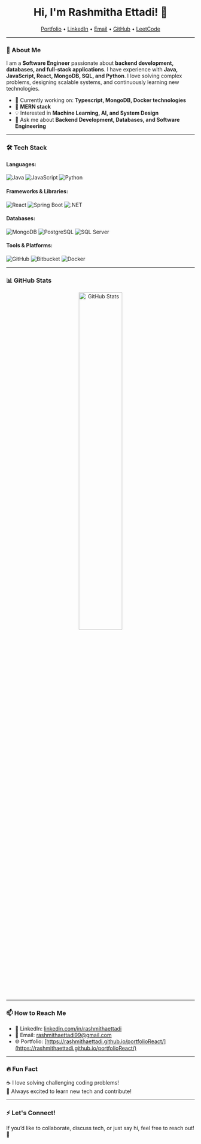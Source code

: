 <h1 align="center">Hi, I'm Rashmitha Ettadi! 👋</h1>

<p align="center">
  <a href="https://rashmithaettadi.github.io/portfolioReact/">Portfolio</a> •
  <a href="https://www.linkedin.com/in/rashmithaettadi/">LinkedIn</a> •
  <a href="mailto:rashmithaettadi99@gmail.com">Email</a> •
  <a href="https://github.com/RashmithaEttadi">GitHub</a> •
  <a href="https://leetcode.com/u/ReddyRashmitha/">LeetCode</a>
</p>

---

### 🚀 About Me  
I am a **Software Engineer** passionate about **backend development, databases, and full-stack applications**. I have experience with **Java, JavaScript, React, MongoDB, SQL, and Python**. I love solving complex problems, designing scalable systems, and continuously learning new technologies.

- 🔭 Currently working on: **Typescript, MongoDB, Docker technologies**
- 🌱  **MERN stack**
- 💡 Interested in **Machine Learning, AI, and System Design**
- 💬 Ask me about **Backend Development, Databases, and Software Engineering**

---

### 🛠️ Tech Stack  

#### **Languages:**  
![Java](https://img.shields.io/badge/Java-ED8B00?style=for-the-badge&logo=java&logoColor=white)
![JavaScript](https://img.shields.io/badge/JavaScript-F7DF1E?style=for-the-badge&logo=javascript&logoColor=black)
![Python](https://img.shields.io/badge/Python-3776AB?style=for-the-badge&logo=python&logoColor=white)

#### **Frameworks & Libraries:** 
![React](https://img.shields.io/badge/React-20232A?style=for-the-badge&logo=react&logoColor=61DAFB) 
![Spring Boot](https://img.shields.io/badge/Spring%20Boot-6DB33F?style=for-the-badge&logo=spring-boot&logoColor=white)
![.NET](https://img.shields.io/badge/.NET-512BD4?style=for-the-badge&logo=dotnet&logoColor=white)


#### **Databases:**  
![MongoDB](https://img.shields.io/badge/MongoDB-47A248?style=for-the-badge&logo=mongodb&logoColor=white)
![PostgreSQL](https://img.shields.io/badge/PostgreSQL-316192?style=for-the-badge&logo=postgresql&logoColor=white)
![SQL Server](https://img.shields.io/badge/SQL%20Server-CC2927?style=for-the-badge&logo=microsoft-sql-server&logoColor=white)

#### **Tools & Platforms:**  
![GitHub](https://img.shields.io/badge/GitHub-181717?style=for-the-badge&logo=github&logoColor=white)
![Bitbucket](https://img.shields.io/badge/Bitbucket-0052CC?style=for-the-badge&logo=bitbucket&logoColor=white)
![Docker](https://img.shields.io/badge/Docker-2496ED?style=for-the-badge&logo=docker&logoColor=white)


---

### 📊 GitHub Stats  

<p align="center">
  <img src="https://github-readme-stats.vercel.app/api?username=RashmithaEttadi&show_icons=true&theme=dark" width="48%" alt="GitHub Stats"/>
</p>

---

### 📫 How to Reach Me  
- 💼 LinkedIn: [linkedin.com/in/rashmithaettadi](https://www.linkedin.com/in/rashmithaettadi/)  
- 📧 Email: [rashmithaettadi99@gmail.com](mailto:rashmithaettadi99@gmail.com)  
- 🌐 Portfolio: [https://rashmithaettadi.github.io/portfolioReact/](https://rashmithaettadi.github.io/portfolioReact/)  

---

### 🔥 Fun Fact  
☕ I love solving challenging coding problems!  
🚀 Always excited to learn new tech and contribute!

---

### ⚡ Let's Connect!  
If you’d like to collaborate, discuss tech, or just say hi, feel free to reach out! 🚀

